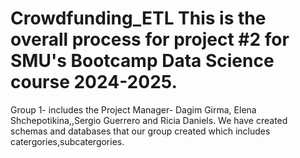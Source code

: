 # Crowdfunding_ETL This is the overall process for project #2 for SMU's Bootcamp Data Science course 2024-2025.
Group 1- includes the Project Manager- Dagim Girma, Elena Shchepotikina,,Sergio Guerrero and Ricia Daniels. 
We have created schemas and databases that our group created  which includes catergories,subcatergories. 
